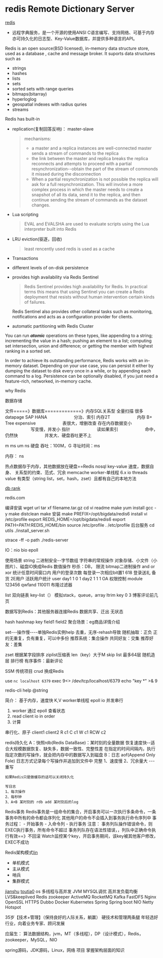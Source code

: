 # redis Remote Dictionary Server

[redis](https://redis.io/)

- 远程字典服务，是一个开源的使用ANSI C语言编写、支持网络、可基于内存亦可持久化的日志型、Key-Value数据库，并提供多种语言的API。

Redis is an open source(BSD licensed), in-memory data structure store, used as a database , cache and message broker. It suports data structures such as
- strings
- hashes
- lists
- sets
- sorted sets with range queries
- bitmaps(bitarray)
- hyperloglog
- geospatial indexes with radius quries
- streams

Redis has built-in 
- replication(复制回答反响)： master-slave
    > mechanisms:
    > - a master and a replica instances are well-connected
    master sends a stream of commands to the replica
    > - the link between the master and replica breaks
    the replica reconnects and attempts to proceed with a partial resynchronization--obtain the part of the stream of commonds it missed during the disconnection
    > - When a partial resynchronization is not possible
        the replica will ask for a full resynchronization. This will involve a more complex process in which the master needs to create a snapshot of all its data, send it to the replica, and then continue sending the stream of commands as the dataset changes.

- Lua scripting
    > EVAL and EVALSHA are used to evaluate scripts using the Lua interpreter built into Redis

- LRU eviction(驱逐，回收)
    > least rencently used
    redis is used as a cache

- Transactions

- different levels of on-disk persistence

- provides high availability via Redis Sentinel
    > Redis Sentinel provides high availability for Redis. In practical terms this means that using Sentinel you can create a Redis deployment that resists without human intervention certain kinds of failures.

    Redis Sentinel also provides other collateral tasks such as monitoring, notifications and acts as a configuration provider for clients.

- automatic partitioning with Redis Cluster

You can run ***atomic*** operations on these types, like 
appending to a string; 
incrementing the value in a hash; 
pushing an element to a list; 
computing set intersection, union and difference; or 
getting the member with highest ranking in a sorted set.

In order to achieve its outstanding performance, Redis works with an in-memory dataset. Depending on your use case, you can persist it either by dumping the dataset to disk every once in a while, or by appending each command to a log. Persistence can be optionally disabled, if you just need a feature-rich, networked, in-memory cache.



why Redis

数据存储

文件=====》数据库=============》内存SQL关系型
全量扫描   很多datapage        SAP HANA
&emsp;&emsp;&emsp;&emsp;&emsp;&emsp;分治、索引           内存2T
&emsp;&emsp;&emsp;&emsp;&emsp;&emsp;内存 B+ Tree        expensive
&emsp;&emsp;&emsp;&emsp;&emsp;&emsp;表很大，增删改查     存在内存数据变小
&emsp;&emsp;&emsp;&emsp;&emsp;&emsp;写变慢，并发小        指针
&emsp;&emsp;&emsp;&emsp;&emsp;&emsp;读如果索引
&emsp;&emsp;&emsp;&emsp;&emsp;&emsp;命中，仍然快
&emsp;&emsp;&emsp;&emsp;&emsp;&emsp;并发大、硬盘吞吐更不上

m ms um ns
硬盘
吞吐：100M，G
寻址时间：ms

内存：
ns

热点数据存于内存，其他数据放在硬盘==Redis
nosql key-value
速度，数据自身、
关系型的约束、范式、冗余
memcache
worker-单线程
6.x io threads
value 有类型（string list，set，hash，zset）且都有自己的本地方法

[db rank](https://db-engines.com/en/ranking)

redis.com

编译安装
wget url
tar xf filename.tar.gz
cd 
vi readme
make
yum install gcc -y
make distclean
make
安装
make PREFIX=/opt/bigdata/redis6 install
vi /etc/profile
export REDIS_HOME=/opt/bigdata/redis6
export PATH=$PATH:$REDIS_HOME/bin
source /etc/profile . /etc/profile
后台服务
cd utils
./install_server.sh


strace -ff -o path  ./redis-server

IO：nio bio epoll

使用场景
string
二进制安全--字节数组
字符串的常规操作
    对象存储、小文件（小图片）、磁盘IO换成Redis
数值操作
    秒杀：DB，
    限流
bitmap二进制操作 and or xor
    统计任意时间窗口内 用户的登录次数
        每登录一次相应bit置1
    618 登录送礼 备货 2E用户 活跃用户统计
           user
        day1 1 0 1
        day2 1 1 1
    OA 权限控制
        module 123456
        qwfand 110011
    布隆过滤器




list
双向链表
key-list（）
模拟stack，queue，array
    ltrim key 0 3
        博客评论前几页
        
数据写到Redis：其他服务器连接Redis
    数据共享、迁出
无状态


hash
hashmap
 key field1 field2
 聚合场景：eg商品详情介绍

set---操作慢----单独Redis实例help
去重，无序-rehash导致
    随机抽取：正负
    正的无重复，负有重复，可以中多份 
    推荐系统：集合操作
        共同好友：交集
        推荐好友：差集

zset
根据某字段排序
ziplist压缩表
    len（key）大于M
skip list
最多64层
随机造层
    排行榜
    有序事件：最新评论

SSM 传统项目 crud 换成Redis

use
`nc localhost 6379`
exec 9<> /dev/tcp/localhost/6379
echo "key *" >& 9

redis-cli
help @string

简介：
基于内存，速度快
K,V
worker单线程
epoll io 并发串行

1. worker 通过 epoll 查看状态
2. read client io in order
3. 计算

串行化、原子
client1 client2
R c1 C c1 W c1  RCW c2

redis持久化
    A：快照rdb(Redis DataBase)：某时刻的全量数据
    恢复速度快--适合大规模数据恢复、缺失多，数据一致性、完整性差
    在指定的时间间隔内，执行指定次数的写操作，就会把内存中的数据写入到磁盘
    B：日志 aof(Append Only Fole)
    日志方式记录每个写操作并追加到文件中
    完整 
    1、速度慢 
    2、冗余量大 --- 重写

    如果Redis只是做缓存的话可以关闭持久化

    写日志
    1、每次操作
    2、每秒钟
    3、A+B 某时刻的 rdb add 某时刻后的log

Redis事务
    Redis事务是一组命令的集合，开启事务可以一次执行多条命令，一条事务中所有的命令都会序列化
    其他用户的命令不会插入到事务执行命令序列中
    事务过程：
        - 开始事务
        - 入命令列
        - 执行事务
    注意：
        事务列队操作错误命令，则EXEC执行事务，所有命令不超过
        事务列队存在语法性错误，，列队中正确命令执行有效==》不回滚
        Watch监控某个key，开启事务期间，该key被其他客户修改，EXEC不成功

Redis架构模式[lin](https://blog.csdn.net/outdata/article/details/105582327?utm_medium=distribute.pc_relevant_t0.none-task-blog-BlogCommendFromMachineLearnPai2-1.nonecase&depth_1-utm_source=distribute.pc_relevant_t0.none-task-blog-BlogCommendFromMachineLearnPai2-1.nonecase)
- 单机模式
- 主从模式
- 哨兵
- 集群模式

[jianshu](https://www.jianshu.com/p/6c970eb652d5)
[toutia0](https://www.toutiao.com/i6654866029182714382/?tt_from=weixin&utm_campaign=client_share&wxshare_count=2&from=singlemessage&timestamp=1549503562&app=news_article&utm_source=weixin&isappinstalled=0&iid=59822650971&utm_medium=toutiao_ios&group_id=6654866029182714382&pbid=6624439581881370119)
os
多线程与高并发
JVM
MYSQL调优
高并发负载均衡 LVS&keeplived
Redis
zookeeper
ActiveMQ
RocketMQ
Kafka
FastDFS
Nginx
OpenSSL HTTPS
Dubbo
Docker
Kubernetes
Spring
Spring boot
NIO Netty
Hotspot

35岁【技术+管理】（保持良好的人际关系，躺赢）
硬技术和管理两条腿 
年轻选好行业，向着业务专家、顾问发展

应届生：
算法数据结构，jvm，MT（多线程），DP（设计模式），Redis，zookeeper，MySQL，NIO

spring源码，JDK源码，Linux，网络
项目
掌握架构层面的知识
